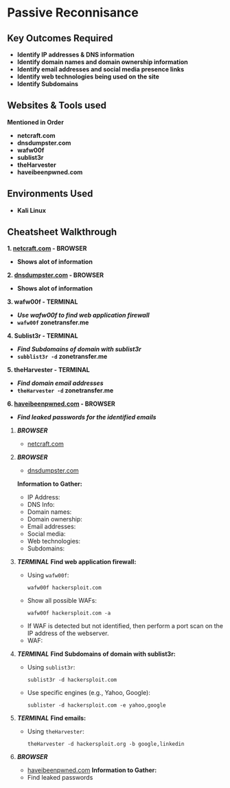 <h1>Passive Reconnisance</h1>


<h2>Key Outcomes Required</h2>

- <b>Identify IP addresses & DNS information</b>
- <b>Identify domain names and domain ownership information</b>
- <b>Identify email addresses and social media presence links</b>
- <b>Identify web technologies being used on the site</b>
- <b>Identify Subdomains</b>
  

<h2>Websites & Tools used</h2>
<b>Mentioned in Order</b>

- <b>netcraft.com</b> 
- <b>dnsdumpster.com</b>
- <b>wafw00f</b>
- <b>sublist3r</b>
- <b>theHarvester</b>
- <b>haveibeenpwned.com</b>

<h2>Environments Used </h2>

- <b>Kali Linux</b> 

<h2>Cheatsheet Walkthrough</h2>

<b>1. [netcraft.com](netcraft.com) - BROWSER</b>
- <b>Shows alot of information</b>

<b>2. [dnsdumpster.com](dnsdumpster.com) - BROWSER</b>
- <b>Shows alot of information</b>

<b>3. wafw00f - TERMINAL</b>

- <b>***Use wafw00f to find web application firewall***</b>
- <b>`wafw00f` zonetransfer.me</b>

<b>4. Sublist3r - TERMINAL</b>
- <b>***Find Subdomains of domain with sublist3r***</b>
- <b>`subblist3r -d` zonetransfer.me</b>

<b>5. theHarvester - TERMINAL</b>
- <b>***Find domain email addresses***</b>
- <b>`theHarvester -d` zonetransfer.me</b>

<b>6. [haveibeenpwned.com](haveibeenpwned.com) - BROWSER</b>
- <b>***Find leaked passwords for the identified emails***</b>

<b></b>
<b></b>
<b></b>
<b></b>
<b></b>
<b></b>
<b></b>
<b></b>
<b></b>

1. ***BROWSER***
   - [netcraft.com](http://www.netcraft.com)

2. ***BROWSER***
   - [dnsdumpster.com](https://dnsdumpster.com)

   **Information to Gather:**
   - IP Address:
   - DNS Info:
   - Domain names:
   - Domain ownership:
   - Email addresses:
   - Social media:
   - Web technologies:
   - Subdomains:

3. ***TERMINAL***
   **Find web application firewall:**
   - Using `wafw00f`:
     ```
     wafw00f hackersploit.com
     ```
   - Show all possible WAFs:
     ```
     wafw00f hackersploit.com -a
     ```
   - If WAF is detected but not identified, then perform a port scan on the IP address of the webserver.
   - WAF:

4. ***TERMINAL***
   **Find Subdomains of domain with sublist3r:**
   - Using `sublist3r`:
     ```
     sublist3r -d hackersploit.com
     ```
   - Use specific engines (e.g., Yahoo, Google):
     ```
     sublister -d hackersploit.com -e yahoo,google
     ```

5. ***TERMINAL***
   **Find emails:**
   - Using `theHarvester`:
     ```
     theHarvester -d hackersploit.org -b google,linkedin
     ```

6. ***BROWSER***
   - [haveibeenpwned.com](https://haveibeenpwned.com)
   **Information to Gather:**
   - Find leaked passwords




<!--
 ```diff
- text in red
+ text in green
! text in orange
# text in gray
@@ text in purple (and bold)@@
```
--!>
